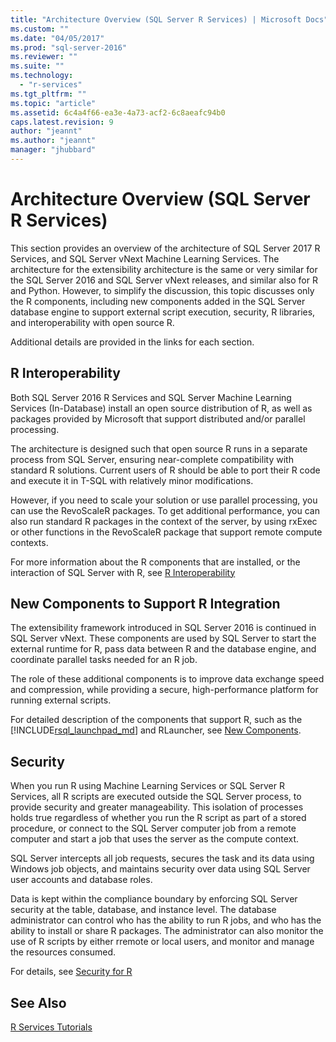 ```yaml
---
title: "Architecture Overview (SQL Server R Services) | Microsoft Docs"
ms.custom: ""
ms.date: "04/05/2017"
ms.prod: "sql-server-2016"
ms.reviewer: ""
ms.suite: ""
ms.technology: 
  - "r-services"
ms.tgt_pltfrm: ""
ms.topic: "article"
ms.assetid: 6c4a4f66-ea3e-4a73-acf2-6c8aeafc94b0
caps.latest.revision: 9
author: "jeannt"
ms.author: "jeannt"
manager: "jhubbard"
---
```

# Architecture Overview (SQL Server R Services)

This section provides an overview of the architecture of SQL Server 2017 R Services, and SQL Server vNext Machine Learning Services. The architecture for the extensibility architecture is the same or very similar for the SQL Server 2016 and SQL Server vNext releases, and similar also for R and Python. However, to simplify the discussion, this topic discusses only the R components, including new components added in the SQL Server database engine to support external script execution, security, R libraries, and interoperability with open source R.

Additional details are provided in the links for each section.

## R Interoperability

Both SQL Server 2016 R Services and SQL Server Machine Learning Services (In-Database) install an open source distribution of R, as well as packages provided by Microsoft that support distributed and/or parallel processing. 

The architecture is designed such that open source R runs in a separate process from SQL Server, ensuring near-complete compatibility with standard R solutions. Current users of R should be able to port their R code and execute it in T-SQL with relatively minor modifications. 

However, if you need to scale your solution or use parallel processing, you can use the RevoScaleR packages. To get additional performance, you can also run standard R packages in the context of the server, by using rxExec or other functions in the RevoScaleR package that support remote compute contexts.

For more information about the R components that are installed, or the interaction of SQL Server with R, see [R Interoperability](../../advanced-analytics/r-services/r-interoperability.md)

## New Components to Support R Integration

The extensibility framework introduced in SQL Server 2016 is continued in SQL Server vNext. These components are used by SQL Server to start the external runtime for R, pass data between R and the database engine, and coordinate parallel tasks needed for an R job.

The role of these additional components is to improve data exchange speed and compression, while providing a secure, high-performance platform for running external scripts.

For detailed description of the components that support R, such as the [!INCLUDE[rsql_launchpad_md](../../includes/rsql-launchpad-md.md)] and RLauncher, see [New Components](../../advanced-analytics/python/new-components-in-sql-server-to-support-r-services.md).

## Security

When you run R using Machine Learning Services or SQL Server R Services, all R scripts are executed outside the SQL Server process, to provide security and greater manageability. This isolation of processes holds true regardless of whether you run the R script as part of a stored procedure, or connect to the SQL Server computer job from a remote computer and start a job that uses the server as the compute context. 

SQL Server intercepts all job requests, secures the task and its data using Windows job objects, and maintains security over data using SQL Server user accounts and database roles. 

Data is kept within the compliance boundary by enforcing SQL Server security at the table, database, and instance level. The database administrator can control who has the ability to run R jobs, and who has the ability to install or share R packages. The administrator can also monitor the use of R scripts by either rremote or  local users, and monitor and manage the resources consumed.

For details, see [Security for R](../../advanced-analytics/python/security-overview-sql-server-r-services.md)



## See Also
[R Services Tutorials](../../advanced-analytics/r-services/sql-server-r-services-tutorials.md)

